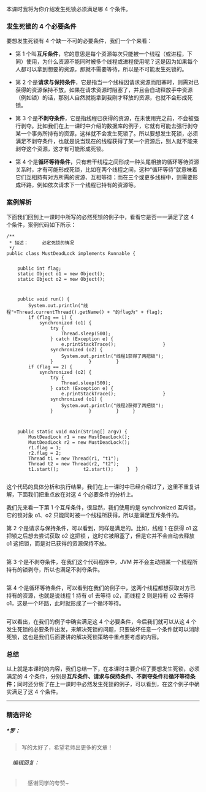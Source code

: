 <p data-nodeid="1" class="">本课时我将为你介绍发生死锁必须满足哪 4 个条件。</p>
<h3 data-nodeid="2">发生死锁的 4 个必要条件</h3>
<p data-nodeid="3">要想发生死锁有 4 个缺一不可的必要条件，我们一个个来看：</p>
<ul data-nodeid="429">
<li data-nodeid="430">
<p data-nodeid="431">第 1 个叫<strong data-nodeid="443">互斥条件</strong>，它的意思是每个资源每次只能被一个线程（或进程，下同）使用，为什么资源不能同时被多个线程或进程使用呢？这是因为如果每个人都可以拿到想要的资源，那就不需要等待，所以是不可能发生死锁的。</p>
</li>
<li data-nodeid="432">
<p data-nodeid="433">第 2 个是<strong data-nodeid="449">请求与保持条件</strong>，它是指当一个线程因请求资源而阻塞时，则需对已获得的资源保持不放。如果在请求资源时阻塞了，并且会自动释放手中资源（例如锁）的话，那别人自然就能拿到我刚才释放的资源，也就不会形成死锁。</p>
</li>
<li data-nodeid="434">
<p data-nodeid="435" class="te-preview-highlight">第 3 个是<strong data-nodeid="455">不剥夺条件</strong>，它是指线程已获得的资源，在未使用完之前，不会被强行剥夺。比如我们在上一课时中介绍的数据库的例子，它就有可能去强行剥夺某一个事务所持有的资源，这样就不会发生死锁了。所以要想发生死锁，必须满足不剥夺条件，也就是说当现在的线程获得了某一个资源后，别人就不能来剥夺这个资源，这才有可能形成死锁。</p>
</li>
<li data-nodeid="436">
<p data-nodeid="437">第 4 个是<strong data-nodeid="461">循环等待条件</strong>，只有若干线程之间形成一种头尾相接的循环等待资源关系时，才有可能形成死锁，比如在两个线程之间，这种“循环等待”就意味着它们互相持有对方所需的资源、互相等待；而在三个或更多线程中，则需要形成环路，例如依次请求下一个线程已持有的资源等。</p>
</li>
</ul>


<h3 data-nodeid="13">案例解析</h3>
<p data-nodeid="14">下面我们回到上一课时中所写的必然死锁的例子中，看看它是否一一满足了这 4 个条件，案例代码如下所示：</p>
<pre class="lang-java" data-nodeid="15"><code data-language="java"><span class="hljs-comment">/**
&nbsp;*&nbsp;描述：&nbsp;&nbsp;&nbsp;&nbsp;&nbsp;必定死锁的情况
&nbsp;*/</span>
<span class="hljs-keyword">public</span>&nbsp;<span class="hljs-class"><span class="hljs-keyword">class</span>&nbsp;<span class="hljs-title">MustDeadLock</span>&nbsp;<span class="hljs-keyword">implements</span>&nbsp;<span class="hljs-title">Runnable</span>&nbsp;</span>{

&nbsp;&nbsp;&nbsp;&nbsp;<span class="hljs-keyword">public</span>&nbsp;<span class="hljs-keyword">int</span>&nbsp;flag;
&nbsp;&nbsp;&nbsp;&nbsp;<span class="hljs-keyword">static</span>&nbsp;Object&nbsp;o1&nbsp;=&nbsp;<span class="hljs-keyword">new</span>&nbsp;Object();
&nbsp;&nbsp;&nbsp;&nbsp;<span class="hljs-keyword">static</span>&nbsp;Object&nbsp;o2&nbsp;=&nbsp;<span class="hljs-keyword">new</span>&nbsp;Object();

&nbsp;&nbsp;&nbsp;&nbsp;<span class="hljs-function"><span class="hljs-keyword">public</span>&nbsp;<span class="hljs-keyword">void</span>&nbsp;<span class="hljs-title">run</span><span class="hljs-params">()</span>&nbsp;</span>{
&nbsp;&nbsp;&nbsp;&nbsp;&nbsp;&nbsp;&nbsp;&nbsp;System.out.println(<span class="hljs-string">"线程"</span>+Thread.currentThread().getName()&nbsp;+&nbsp;<span class="hljs-string">"的flag为"</span>&nbsp;+&nbsp;flag);
&nbsp;&nbsp;&nbsp;&nbsp;&nbsp;&nbsp;&nbsp;&nbsp;<span class="hljs-keyword">if</span>&nbsp;(flag&nbsp;==&nbsp;<span class="hljs-number">1</span>)&nbsp;{
&nbsp;&nbsp;&nbsp;&nbsp;&nbsp;&nbsp;&nbsp;&nbsp;&nbsp;&nbsp;&nbsp;&nbsp;<span class="hljs-keyword">synchronized</span>&nbsp;(o1)&nbsp;{
&nbsp;&nbsp;&nbsp;&nbsp;&nbsp;&nbsp;&nbsp;&nbsp;&nbsp;&nbsp;&nbsp;&nbsp;&nbsp;&nbsp;&nbsp;&nbsp;<span class="hljs-keyword">try</span>&nbsp;{
&nbsp;&nbsp;&nbsp;&nbsp;&nbsp;&nbsp;&nbsp;&nbsp;&nbsp;&nbsp;&nbsp;&nbsp;&nbsp;&nbsp;&nbsp;&nbsp;&nbsp;&nbsp;&nbsp;&nbsp;Thread.sleep(<span class="hljs-number">500</span>);
&nbsp;&nbsp;&nbsp;&nbsp;&nbsp;&nbsp;&nbsp;&nbsp;&nbsp;&nbsp;&nbsp;&nbsp;&nbsp;&nbsp;&nbsp;&nbsp;}&nbsp;<span class="hljs-keyword">catch</span>&nbsp;(Exception&nbsp;e)&nbsp;{
&nbsp;&nbsp;&nbsp;&nbsp;&nbsp;&nbsp;&nbsp;&nbsp;&nbsp;&nbsp;&nbsp;&nbsp;&nbsp;&nbsp;&nbsp;&nbsp;&nbsp;&nbsp;&nbsp;&nbsp;e.printStackTrace();
&nbsp;&nbsp;&nbsp;&nbsp;&nbsp;&nbsp;&nbsp;&nbsp;&nbsp;&nbsp;&nbsp;&nbsp;&nbsp;&nbsp;&nbsp;&nbsp;}
&nbsp;&nbsp;&nbsp;&nbsp;&nbsp;&nbsp;&nbsp;&nbsp;&nbsp;&nbsp;&nbsp;&nbsp;&nbsp;&nbsp;&nbsp;&nbsp;<span class="hljs-keyword">synchronized</span>&nbsp;(o2)&nbsp;{
&nbsp;&nbsp;&nbsp;&nbsp;&nbsp;&nbsp;&nbsp;&nbsp;&nbsp;&nbsp;&nbsp;&nbsp;&nbsp;&nbsp;&nbsp;&nbsp;&nbsp;&nbsp;&nbsp;&nbsp;System.out.println(<span class="hljs-string">"线程1获得了两把锁"</span>);
&nbsp;&nbsp;&nbsp;&nbsp;&nbsp;&nbsp;&nbsp;&nbsp;&nbsp;&nbsp;&nbsp;&nbsp;&nbsp;&nbsp;&nbsp;&nbsp;}
&nbsp;&nbsp;&nbsp;&nbsp;&nbsp;&nbsp;&nbsp;&nbsp;&nbsp;&nbsp;&nbsp;&nbsp;}
&nbsp;&nbsp;&nbsp;&nbsp;&nbsp;&nbsp;&nbsp;&nbsp;}
&nbsp;&nbsp;&nbsp;&nbsp;&nbsp;&nbsp;&nbsp;&nbsp;<span class="hljs-keyword">if</span>&nbsp;(flag&nbsp;==&nbsp;<span class="hljs-number">2</span>)&nbsp;{
&nbsp;&nbsp;&nbsp;&nbsp;&nbsp;&nbsp;&nbsp;&nbsp;&nbsp;&nbsp;&nbsp;&nbsp;<span class="hljs-keyword">synchronized</span>&nbsp;(o2)&nbsp;{
&nbsp;&nbsp;&nbsp;&nbsp;&nbsp;&nbsp;&nbsp;&nbsp;&nbsp;&nbsp;&nbsp;&nbsp;&nbsp;&nbsp;&nbsp;&nbsp;<span class="hljs-keyword">try</span>&nbsp;{
&nbsp;&nbsp;&nbsp;&nbsp;&nbsp;&nbsp;&nbsp;&nbsp;&nbsp;&nbsp;&nbsp;&nbsp;&nbsp;&nbsp;&nbsp;&nbsp;&nbsp;&nbsp;&nbsp;&nbsp;Thread.sleep(<span class="hljs-number">500</span>);
&nbsp;&nbsp;&nbsp;&nbsp;&nbsp;&nbsp;&nbsp;&nbsp;&nbsp;&nbsp;&nbsp;&nbsp;&nbsp;&nbsp;&nbsp;&nbsp;}&nbsp;<span class="hljs-keyword">catch</span>&nbsp;(Exception&nbsp;e)&nbsp;{
&nbsp;&nbsp;&nbsp;&nbsp;&nbsp;&nbsp;&nbsp;&nbsp;&nbsp;&nbsp;&nbsp;&nbsp;&nbsp;&nbsp;&nbsp;&nbsp;&nbsp;&nbsp;&nbsp;&nbsp;e.printStackTrace();
&nbsp;&nbsp;&nbsp;&nbsp;&nbsp;&nbsp;&nbsp;&nbsp;&nbsp;&nbsp;&nbsp;&nbsp;&nbsp;&nbsp;&nbsp;&nbsp;}
&nbsp;&nbsp;&nbsp;&nbsp;&nbsp;&nbsp;&nbsp;&nbsp;&nbsp;&nbsp;&nbsp;&nbsp;&nbsp;&nbsp;&nbsp;&nbsp;<span class="hljs-keyword">synchronized</span>&nbsp;(o1)&nbsp;{
&nbsp;&nbsp;&nbsp;&nbsp;&nbsp;&nbsp;&nbsp;&nbsp;&nbsp;&nbsp;&nbsp;&nbsp;&nbsp;&nbsp;&nbsp;&nbsp;&nbsp;&nbsp;&nbsp;&nbsp;System.out.println(<span class="hljs-string">"线程2获得了两把锁"</span>);
&nbsp;&nbsp;&nbsp;&nbsp;&nbsp;&nbsp;&nbsp;&nbsp;&nbsp;&nbsp;&nbsp;&nbsp;&nbsp;&nbsp;&nbsp;&nbsp;}
&nbsp;&nbsp;&nbsp;&nbsp;&nbsp;&nbsp;&nbsp;&nbsp;&nbsp;&nbsp;&nbsp;&nbsp;}
&nbsp;&nbsp;&nbsp;&nbsp;&nbsp;&nbsp;&nbsp;&nbsp;}
&nbsp;&nbsp;&nbsp;&nbsp;}

&nbsp;&nbsp;&nbsp;&nbsp;<span class="hljs-function"><span class="hljs-keyword">public</span>&nbsp;<span class="hljs-keyword">static</span>&nbsp;<span class="hljs-keyword">void</span>&nbsp;<span class="hljs-title">main</span><span class="hljs-params">(String[]&nbsp;argv)</span>&nbsp;</span>{
&nbsp;&nbsp;&nbsp;&nbsp;&nbsp;&nbsp;&nbsp;&nbsp;MustDeadLock&nbsp;r1&nbsp;=&nbsp;<span class="hljs-keyword">new</span>&nbsp;MustDeadLock();
&nbsp;&nbsp;&nbsp;&nbsp;&nbsp;&nbsp;&nbsp;&nbsp;MustDeadLock&nbsp;r2&nbsp;=&nbsp;<span class="hljs-keyword">new</span>&nbsp;MustDeadLock();
&nbsp;&nbsp;&nbsp;&nbsp;&nbsp;&nbsp;&nbsp;&nbsp;r1.flag&nbsp;=&nbsp;<span class="hljs-number">1</span>;
&nbsp;&nbsp;&nbsp;&nbsp;&nbsp;&nbsp;&nbsp;&nbsp;r2.flag&nbsp;=&nbsp;<span class="hljs-number">2</span>;
&nbsp;&nbsp;&nbsp;&nbsp;&nbsp;&nbsp;&nbsp;&nbsp;Thread&nbsp;t1&nbsp;=&nbsp;<span class="hljs-keyword">new</span>&nbsp;Thread(r1,&nbsp;<span class="hljs-string">"t1"</span>);
&nbsp;&nbsp;&nbsp;&nbsp;&nbsp;&nbsp;&nbsp;&nbsp;Thread&nbsp;t2&nbsp;=&nbsp;<span class="hljs-keyword">new</span>&nbsp;Thread(r2,&nbsp;<span class="hljs-string">"t2"</span>);
&nbsp;&nbsp;&nbsp;&nbsp;&nbsp;&nbsp;&nbsp;&nbsp;t1.start();
&nbsp;&nbsp;&nbsp;&nbsp;&nbsp;&nbsp;&nbsp;&nbsp;t2.start();
&nbsp;&nbsp;&nbsp;&nbsp;}
&nbsp;}
</code></pre>
<p data-nodeid="16">这个代码的具体分析和执行结果，我们在上一课时中已经介绍过了，这里不重复讲解，下面我们把重点放在对这 4 个必要条件的分析上。</p>
<p data-nodeid="17">我们先来看一下第 1 个互斥条件，很显然，我们使用的是 synchronized 互斥锁，它的锁对象 o1、o2 只能同时被一个线程所获得，所以是满足互斥条件的。</p>
<p data-nodeid="18">第 2 个是请求与保持条件，可以看到，同样是满足的。比如，线程 1 在获得 o1 这把锁之后想去尝试获取 o2 这把锁 ，这时它被阻塞了，但是它并不会自动去释放 o1 这把锁，而是对已获得的资源保持不放。</p>
<p data-nodeid="19"><img src="https://s0.lgstatic.com/i/image3/M01/86/7A/Cgq2xl6QD3GAEKqKAABp_iGU_Q0930.png" alt="" data-nodeid="60"></p>
<p data-nodeid="20">第 3 个是不剥夺条件，在我们这个代码程序中，JVM 并不会主动把某一个线程所持有的锁剥夺，所以也满足不剥夺条件。</p>
<p data-nodeid="21"><img src="https://s0.lgstatic.com/i/image3/M01/00/35/CgoCgV6QD3KAJC8yAAAkJAqDk2E601.png" alt="" data-nodeid="63"></p>
<p data-nodeid="22">第 4 个是循环等待条件，可以看到在我们的例子中，这两个线程都想获取对方已持有的资源，也就是说线程 1 持有 o1 去等待 o2，而线程 2 则是持有 o2 去等待 o1，这是一个环路，此时就形成了一个循环等待。</p>
<p data-nodeid="23"><img src="https://s0.lgstatic.com/i/image3/M01/0D/63/Ciqah16QD3KAEABeAAAPMS_B-t0547.png" alt="" data-nodeid="66"></p>
<p data-nodeid="24">可以看出，在我们的例子中确实满足这 4 个必要条件，今后我们就可以从这 4 个发生死锁的必要条件出发，来解决死锁的问题，只要破坏任意一个条件就可以消除死锁，这也是我们后面要讲的解决死锁策略中重点要考虑的内容。</p>
<h3 data-nodeid="25">总结</h3>
<p data-nodeid="26">以上就是本课时的内容，我们总结一下，在本课时主要介绍了要想发生死锁，必须满足的 4 个条件，分别是<strong data-nodeid="78">互斥条件、请求与保持条件、不剥夺条件</strong>和<strong data-nodeid="79">循环等待条件</strong>；同时还分析了在上一课时中必然发生死锁的例子，可以看到，在这个例子中确实满足了这 4 个条件。</p>

---

### 精选评论

##### *罗：
> 写的太好了，希望老师出更多的文章！

 ###### &nbsp;&nbsp;&nbsp; 编辑回复：
> &nbsp;&nbsp;&nbsp; 感谢同学的夸赞~

